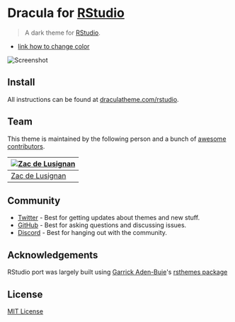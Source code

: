 # Dracula for [RStudio](https://www.rstudio.com/)

> A dark theme for [RStudio](https://www.rstudio.com/).

- [link how to change color](https://rstudio.github.io/rstudio-extensions/rstudio-theme-creation.html)

![Screenshot](./screenshot.png)

## Install

All instructions can be found at [draculatheme.com/rstudio](https://draculatheme.com/rstudio).

## Team

This theme is maintained by the following person and a bunch of [awesome contributors](https://github.com/dracula/rstudio/graphs/contributors).

| [![Zac de Lusignan](https://github.com/lusignan.png?size=100)](https://github.com/lusignan) |
| ------------------------------------------------------------------------------------------- |
| [Zac de Lusignan](https://github.com/lusignan)                                              |

## Community

- [Twitter](https://twitter.com/draculatheme) - Best for getting updates about themes and new stuff.
- [GitHub](https://github.com/dracula/dracula-theme/discussions) - Best for asking questions and discussing issues.
- [Discord](https://draculatheme.com/discord-invite) - Best for hanging out with the community.

## Acknowledgements

RStudio port was largely built using [Garrick Aden-Buie](https://github.com/gadenbuie)'s [rsthemes package](https://github.com/gadenbuie/rsthemes)

## License

[MIT License](./LICENSE)
